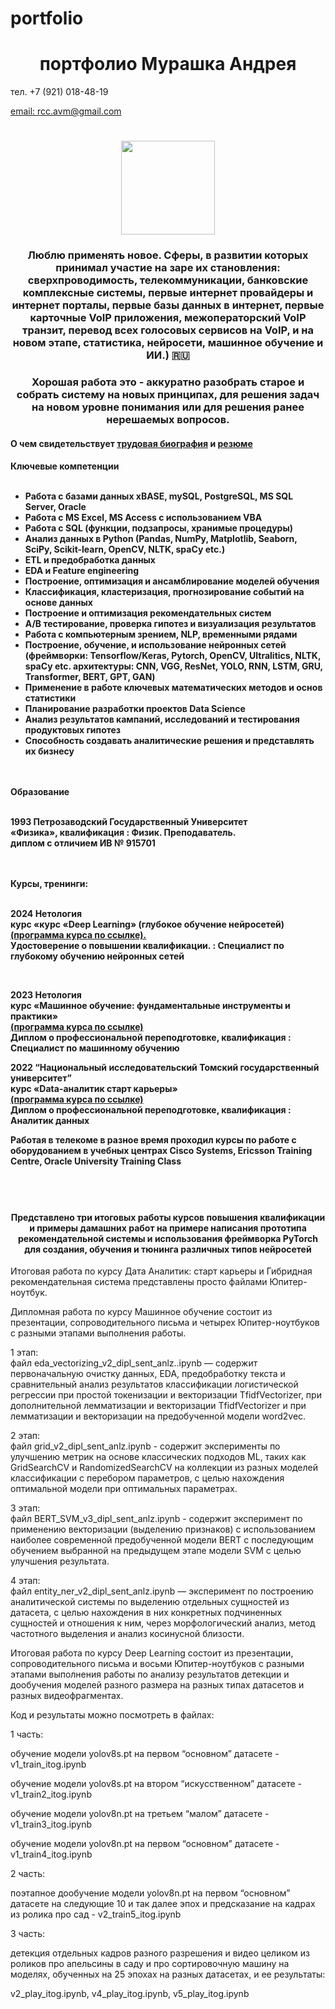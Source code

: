 # portfolio

<h1 align="center">портфолио Мурашка Андрея</h1> 
<p> </p>тел. +7 (921) 018-48-19 </p>
<a href="mailto:rcc.avm@gmail.com">email: rcc.avm@gmail.com</a>

<h1 align="center"><img src="https://rcc-avm.github.io/portfolio/A2.png" height="150" width="150"/></h1>
<h3 align="center">Люблю применять новое. Сферы, в развитии которых принимал участие на заре их становления: сверхпроводимость, телекоммуникации, банковские комплексные системы, первые интернет провайдеры и интернет порталы, первые базы данных в интернет, первые карточные VoIP приложения, межоператорский VoIP транзит, перевод всех голосовых сервисов на VoIP, и на новом этапе, статистика, нейросети, машинное обучение и ИИ.) 🇷🇺</h3>
<h3 align="center">Хорошая работа это - аккуратно разобрать старое и собрать систему на новых принципах, для решения задач на новом уровне понимания или для решения ранее нерешаемых вопросов.</h3>

<h4 align="left">
  О чем свидетельствует <a href="https://rcc-avm.github.io/portfolio/tb1.html">трудовая биография</a>
  и <a href="https://rcc-avm.github.io/portfolio/rez1.html">резюме</a>
</h4>

<h4 align="left">
Ключевые компетенции
<br>
<br>
  <ul>
<li>Работа с базами данных  xBASE, mySQL, PostgreSQL, MS SQL Server, Oracle</li>
<li>Работа с MS Excel, MS Access с использованием VBA</li>
<li>Работа с SQL (функции, подзапросы, хранимые процедуры)</li>
<li>Анализ данных в Python (Pandas, NumPy, Matplotlib, Seaborn, SciPy, Scikit-learn, OpenCV, NLTK, spaCy  etc.)</li>
<li>ETL  и предобработка данных</li>
<li>EDA и Feature engineering</li>
<li>Построение, оптимизация и ансамблирование моделей обучения</li>
<li>Классификация, кластеризация, прогнозирование событий на основе данных</li>
<li>Построение и оптимизация рекомендательных систем</li>
<li>A/B тестирование, проверка гипотез и визуализация результатов</li>
<li>Работа с компьютерным зрением, NLP, временными рядами</li>
<li>Построение, обучение, и использование нейронных сетей (фреймворки: Tensorflow/Keras, Pytorch, OpenCV, Ultralitics, NLTK, spaCy  etc. архитектуры: CNN, VGG, ResNet, YOLO, RNN, LSTM,  GRU, Transformer, BERT, GPT, GAN)</li>
<li>Применение в работе ключевых математических методов и основ статистики</li>
<li>Планирование разработки проектов Data Science</li>
<li>Анализ результатов кампаний, исследований и тестирования продуктовых гипотез</li>
<li>Способность создавать аналитические решения и представлять их бизнесу</li>
  </ul>
<br>
<br>
Образование
<br>
<br>

<p>1993 Петрозаводский Государственный Университет<br> 
«Физика», квалификация : Физик. Преподаватель.<br> 
диплом с отличием ИВ  № 915701</p>
<br>
<br>
Курсы, тренинги:
<br>
<br>
<p>2024 Нетология<br>
 курс «курс «Deep Learning» (глубокое обучение нейросетей)<br>
 <a href="https://netology.ru/programs/deep-learning#/about_netology">(программа курса по ссылке).</a><br>
Удостоверение о повышении квалификации. : Специалист по глубокому обучению нейронных сетей</p> 
<br>
<p>2023 Нетология<br>
 курс «Машинное обучение: фундаментальные инструменты и практики»<br>
 <a href="https://netology.ru/programs/machine-learn?utm_source=advcake&utm_medium=cpa&utm_campaign=cityads&utm_content=Y6Ljx9&utm_term=8QTZ20taFpZjqht&stop=1#/main_features">(программа курса по ссылке)</a><br>
Диплом о профессиональной переподготовке, квалификация : Специалист по машинному обучению</p> 

<p>2022 “Национальный исследовательский Томский государственный университет”<br>
 курс «Data-аналитик старт карьеры»<br>
<a href="https://fedproject.tsu.ru/data?ysclid=ln32r5xz5l264038025">(программа курса по ссылке)</a><br>
Диплом о профессиональной переподготовке, квалификация : Аналитик данных</p>

<p>Работая в телекоме в разное время проходил курсы по работе с оборудованием в учебных центрах
Cisco Systems, Ericsson Training Centre, Oracle University Training Class</p>

</h4>
<br>
<br>  

<h4 align="center">Представлено три итоговых работы курсов повышения квалификации и примеры дамашних работ на примере написания прототипа рекомендательной системы и использования фреймворка PyTorch для создания, обучения и тюнинга различных типов нейросетей <br>
</h4> 
<p style="text-align:left">Итоговая работа по курсу Дата Аналитик: старт карьеры и Гибридная рекомендательная система представлены просто файлами Юпитер-ноутбук.</p>
<p style="text-align:left">Дипломная работа по курсу Машинное обучение состоит из презентации,  сопроводительного письма и четырех Юпитер-ноутбуков с разными этапами выполнения работы.</p>
<p style="text-align:left">1 этап:<br> файл eda_vectorizing_v2_dipl_sent_anlz..ipynb — содержит первоначальную очистку данных, EDA, предобработку текста и  сравнительный анализ результатов классификации логистической регрессии при простой токенизации и векторизации TfidfVectorizer, при дополнительной лемматизации и векторизации TfidfVectorizer и при  лемматизации и векторизации на предобученной модели word2vec.
</p>
<p style="text-align:left">2 этап:<br>файл grid_v2_dipl_sent_anlz.ipynb -  содержит эксперименты по улучшению метрик на основе классических подходов ML, таких как GridSearchCV и RandomizedSearchCV на коллекции из разных моделей классификации с перебором параметров, с целью нахождения оптимальной модели при оптимальных параметрах.
</p>
<p style="text-align:left">3 этап:<br>файл BERT_SVM_v3_dipl_sent_anlz.ipynb -  содержит эксперимент по применению векторизации (выделению признаков) с использованием наиболее современной предобученной модели BERT с последующим обучением выбранной на предыдущем этапе модели  SVM с целью улучшения результата.</p>
<p style="text-align:left">4 этап:<br>файл entity_ner_v2_dipl_sent_anlz.ipynb — эксперимент по построению аналитической системы по выделению отдельных сущностей из датасета, с целью нахождения в них конкретных подчиненных сущностей  и отношения к ним, через морфологический анализ, метод частотного выделения и анализ косинусной близости.</p>
<p style="text-align:left">Итоговая работа по курсу Deep Learning состоит из презентации,  сопроводительного письма и восьми Юпитер-ноутбуков с разными этапами выполнения работы по анализу результатов детекции и дообучения моделей разного размера на разных типах датасетов и разных видеофрагментах.</p>

<p style="text-align:left">Код и результаты можно посмотреть в файлах:</p>
<p style="text-align:left">1 часть:</p>
<p style="text-align:left">обучение модели yolov8s.pt на первом “основном” датасете - v1_train_itog.ipynb</p>
<p style="text-align:left">обучение модели yolov8s.pt на втором “искусственном” датасете - v1_train2_itog.ipynb</p>
<p style="text-align:left">обучение модели yolov8n.pt на третьем “малом” датасете - v1_train3_itog.ipynb</p>
<p style="text-align:left">обучение модели yolov8n.pt на первом “основном” датасете - v1_train4_itog.ipynb</p>
<p style="text-align:left">2 часть:</p>
<p style="text-align:left">поэтапное дообучение модели yolov8n.pt на первом “основном” датасете на следующие 10 и так  далее эпох и предсказание на кадрах из ролика про сад - v2_train5_itog.ipynb</p>
<p style="text-align:left">3 часть:</p>
<p style="text-align:left">детекция отдельных кадров разного разрешения и видео целиком из роликов про апельсины в саду и про сортировочную машину на моделях, обученных на 25 эпохах на разных датасетах, и ее результаты:</p>
<p style="text-align:left">v2_play_itog.ipynb, v4_play_itog.ipynb, v5_play_itog.ipynb</p>
